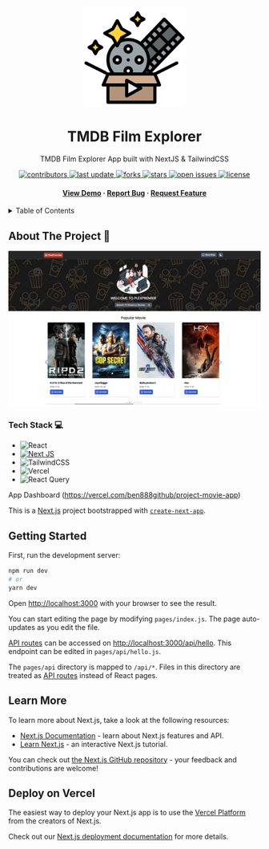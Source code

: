 <div align="center">
<img src="images/movie.png" alt="movie" width="200" height="auto" />
<h1>TMDB Film Explorer</h1>
<p>
    TMDB Film Explorer App built with NextJS & TailwindCSS
  </p>

<!-- Badges -->
<p>
  <a href="https://github.com/Ben888GitHub/project-movie-app/graphs/contributors">
    <img src="https://img.shields.io/github/contributors/Ben888GitHub/project-movie-app" alt="contributors" />
  </a>
  <a href="">
    <img src="https://img.shields.io/github/last-commit/Ben888GitHub/project-movie-app" alt="last update" />
  </a>
  <a href="https://github.com/Ben888GitHub/project-movie-app/network/members">
    <img src="https://img.shields.io/github/forks/Ben888GitHub/project-movie-app" alt="forks" />
  </a>
  <a href="https://github.com/Ben888GitHub/project-movie-app/stargazers">
    <img src="https://img.shields.io/github/stars/Ben888GitHub/project-movie-app" alt="stars" />
  </a>
  <a href="https://github.com/Ben888GitHub/project-movie-app/issues/">
    <img src="https://img.shields.io/github/issues/Ben888GitHub/project-movie-app" alt="open issues" />
  </a>
  <a href="https://github.com/Ben888GitHub/project-movie-app/blob/master/LICENSE">
    <img src="https://img.shields.io/github/license/Ben888GitHub/project-movie-app.svg" alt="license" />
  </a>
</p>

<h4>
    <a href="https://project-movie-app.vercel.app/">View Demo</a>
  <span> · </span>
    <a href="https://github.com/Ben888GitHub/project-movie-app/issues/">Report Bug</a>
  <span> · </span>
    <a href="https://github.com/Ben888GitHub/project-movie-app/issues/">Request Feature</a>
  </h4>

</div>

<!-- TABLE OF CONTENTS -->
<details>
  <summary>Table of Contents</summary>
  <ol>
    <li>
      <a href="#about-the-project-star2">About The Project</a>
      <ul>
        <li><a href="#tech-stack-computer">Tech Stack</a></li>
      </ul>
    </li>
    <li>
      <a href="#getting-started">Getting Started</a>
      <ul>
        <li><a href="#prerequisites">Prerequisites</a></li>
        <li><a href="#installation">Installation</a></li>
      </ul>
    </li>
    <li><a href="#usage">Usage</a></li>
    <li><a href="#roadmap">Roadmap</a></li>
    <li><a href="#contributing">Contributing</a></li>
    <li><a href="#license">License</a></li>
    <li><a href="#contact">Contact</a></li>
    <li><a href="#acknowledgments">Acknowledgments</a></li>
  </ol>
</details>

<!-- ABOUT THE PROJECT -->

## About The Project :star2:

<div align="center"> 
  <img src="/images/project-ss.png" alt="screenshot" />
</div>

<!-- TechStack -->

### Tech Stack :computer:

- ![React](https://img.shields.io/badge/react-%2320232a.svg?style=for-the-badge&logo=react&logoColor=%2361DAFB)
- [![Next JS](https://img.shields.io/badge/Next-black?style=for-the-badge&logo=next.js&logoColor=white)](https://nextjs.org/)
- ![TailwindCSS](https://img.shields.io/badge/tailwindcss-%2338B2AC.svg?style=for-the-badge&logo=tailwind-css&logoColor=white)
- ![Vercel](https://img.shields.io/badge/vercel-%23000000.svg?style=for-the-badge&logo=vercel&logoColor=white)
- ![React Query](https://img.shields.io/badge/-React%20Query-FF4154?style=for-the-badge&logo=react%20query&logoColor=white)

App Dashboard (https://vercel.com/ben888github/project-movie-app)

This is a [Next.js](https://nextjs.org/) project bootstrapped with [`create-next-app`](https://github.com/vercel/next.js/tree/canary/packages/create-next-app).

## Getting Started

First, run the development server:

```bash
npm run dev
# or
yarn dev
```

Open [http://localhost:3000](http://localhost:3000) with your browser to see the result.

You can start editing the page by modifying `pages/index.js`. The page auto-updates as you edit the file.

[API routes](https://nextjs.org/docs/api-routes/introduction) can be accessed on [http://localhost:3000/api/hello](http://localhost:3000/api/hello). This endpoint can be edited in `pages/api/hello.js`.

The `pages/api` directory is mapped to `/api/*`. Files in this directory are treated as [API routes](https://nextjs.org/docs/api-routes/introduction) instead of React pages.

## Learn More

To learn more about Next.js, take a look at the following resources:

- [Next.js Documentation](https://nextjs.org/docs) - learn about Next.js features and API.
- [Learn Next.js](https://nextjs.org/learn) - an interactive Next.js tutorial.

You can check out [the Next.js GitHub repository](https://github.com/vercel/next.js/) - your feedback and contributions are welcome!

## Deploy on Vercel

The easiest way to deploy your Next.js app is to use the [Vercel Platform](https://vercel.com/new?utm_medium=default-template&filter=next.js&utm_source=create-next-app&utm_campaign=create-next-app-readme) from the creators of Next.js.

Check out our [Next.js deployment documentation](https://nextjs.org/docs/deployment) for more details.

